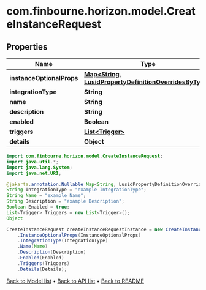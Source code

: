 # com.finbourne.horizon.model.CreateInstanceRequest

## Properties

Name | Type | Description | Notes
------------ | ------------- | ------------- | -------------
**instanceOptionalProps** | [**Map&lt;String, LusidPropertyDefinitionOverridesByType&gt;**](LusidPropertyDefinitionOverridesByType.md) |  | [optional] [default to Map<String, LusidPropertyDefinitionOverridesByType>]
**integrationType** | **String** |  | [default to String]
**name** | **String** |  | [default to String]
**description** | **String** |  | [default to String]
**enabled** | **Boolean** |  | [default to Boolean]
**triggers** | [**List&lt;Trigger&gt;**](Trigger.md) |  | [default to List<Trigger>]
**details** | **Object** |  | [default to Object]

```java
import com.finbourne.horizon.model.CreateInstanceRequest;
import java.util.*;
import java.lang.System;
import java.net.URI;

@jakarta.annotation.Nullable Map<String, LusidPropertyDefinitionOverridesByType> InstanceOptionalProps = new Map<String, LusidPropertyDefinitionOverridesByType>();
String IntegrationType = "example IntegrationType";
String Name = "example Name";
String Description = "example Description";
Boolean Enabled = true;
List<Trigger> Triggers = new List<Trigger>();
Object 

CreateInstanceRequest createInstanceRequestInstance = new CreateInstanceRequest()
    .InstanceOptionalProps(InstanceOptionalProps)
    .IntegrationType(IntegrationType)
    .Name(Name)
    .Description(Description)
    .Enabled(Enabled)
    .Triggers(Triggers)
    .Details(Details);
```


[Back to Model list](../README.md#documentation-for-models) &#8226; [Back to API list](../README.md#documentation-for-api-endpoints) &#8226; [Back to README](../README.md)
